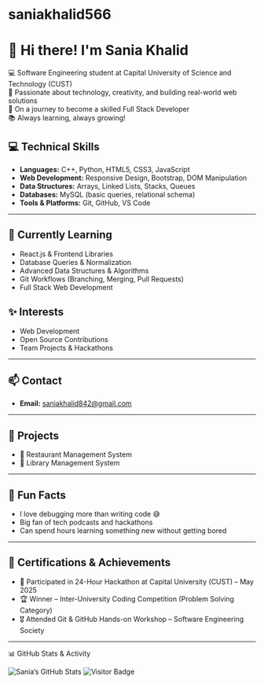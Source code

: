 # saniakhalid566

# 👋 Hi there! I'm Sania Khalid

💻 Software Engineering student at Capital University of Science and Technology (CUST)  
🌟 Passionate about technology, creativity, and building real-world web solutions  
🚀 On a journey to become a skilled Full Stack Developer  
📚 Always learning, always growing!


## 💻 Technical Skills

- **Languages:** C++, Python, HTML5, CSS3, JavaScript  
- **Web Development:** Responsive Design, Bootstrap, DOM Manipulation  
- **Data Structures:** Arrays, Linked Lists, Stacks, Queues  
- **Databases:** MySQL (basic queries, relational schema)  
- **Tools & Platforms:** Git, GitHub, VS Code

---

## 🌱 Currently Learning

- React.js & Frontend Libraries  
- Database Queries & Normalization  
- Advanced Data Structures & Algorithms  
- Git Workflows (Branching, Merging, Pull Requests)  
- Full Stack Web Development
  


## ✨ Interests
- Web Development
- Open Source Contributions
- Team Projects & Hackathons

---
## 📫 Contact
- **Email:** saniakhalid842@gmail.com 
  

---
## 📁 Projects
- 🔗 Restaurant Management System
- 🔗 Library Management System

---

## 🎉 Fun Facts

- I love debugging more than writing code 😅  
- Big fan of tech podcasts and hackathons  
- Can spend hours learning something new without getting bored

---
## 🏅 Certifications & Achievements

- 🥇 Participated in 24-Hour Hackathon at Capital University (CUST) – May 2025  
- 🏆 Winner – Inter-University Coding Competition (Problem Solving Category)  
- 🎖️ Attended Git & GitHub Hands-on Workshop – Software Engineering Society
---
📊 GitHub Stats & Activity

![Sania’s GitHub Stats](https://github-readme-stats.vercel.app/api?username=sania-khalid&show_icons=true&theme=default)
![Visitor Badge](https://visitor-badge.laobi.icu/badge?page_id=sania-khalid)

